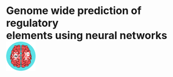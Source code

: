 # Genome wide prediction of regulatory <br /> elements using neural networks <img src="./logo.png" width="80" height="80">
